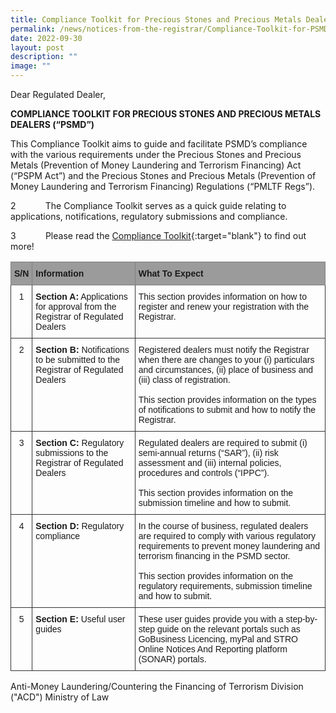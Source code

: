 ```yaml
---
title: Compliance Toolkit for Precious Stones and Precious Metals Dealers (“PSMD”)
permalink: /news/notices-from-the-registrar/Compliance-Toolkit-for-PSMD/
date: 2022-09-30
layout: post
description: ""
image: ""
---
```

Dear Regulated Dealer,

**COMPLIANCE TOOLKIT FOR PRECIOUS STONES AND PRECIOUS METALS DEALERS (“PSMD”)**

This Compliance Toolkit aims to guide and facilitate PSMD’s compliance with the various requirements under the Precious Stones and Precious Metals (Prevention of Money Laundering and Terrorism Financing) Act (“PSPM Act”) and the Precious Stones and Precious Metals (Prevention of Money Laundering and Terrorism Financing) Regulations (“PMLTF Regs”).

2            The Compliance Toolkit serves as a quick guide relating to applications, notifications, regulatory submissions and compliance.

3            Please read the [Compliance Toolkit](/images/Compliance%20Toolkit%20for%20PSMD_20220908.pdf){:target="blank"} to find out more!

<style type="text/css">
.tg  {border-collapse:collapse;border-spacing:0;}
.tg td{border-color:black;border-style:solid;border-width:1px;font-family:Arial, sans-serif;font-size:14px;
  overflow:hidden;padding:10px 5px;word-break:normal;}
.tg th{border-color:black;border-style:solid;border-width:1px;font-family:Arial, sans-serif;font-size:14px;
  font-weight:normal;overflow:hidden;padding:10px 5px;word-break:normal;}
.tg .tg-266k{background-color:#9b9b9b;border-color:inherit;text-align:left;vertical-align:top}
.tg .tg-ao2g{border-color:#333333;text-align:center;vertical-align:top}
.tg .tg-de2y{border-color:#333333;text-align:left;vertical-align:top}
</style>
<table class="tg">
<thead>
  <tr>
    <th class="tg-266k"><span style="font-weight:bold">S/N</span></th>
    <th class="tg-266k"><span style="font-weight:bold">Information</span></th>
    <th class="tg-266k"><span style="font-weight:bold">What To Expect</span></th></tr>
</thead><tbody><tr>
    <td class="tg-ao2g">1</td>
    <td class="tg-de2y"><span style="font-weight:bold">Section A:</span> Applications for approval from the Registrar of Regulated Dealers</td>
    <td class="tg-de2y">This section provides information on how to register and renew your registration with the Registrar.</td>
  </tr>
  <tr>
    <td class="tg-ao2g">2</td>
    <td class="tg-de2y"><span style="font-weight:bold">Section B:</span> Notifications to be submitted to the Registrar of Regulated Dealers</td>
    <td class="tg-de2y">Registered dealers must notify the Registrar when there are changes to your (i) particulars and circumstances, (ii) place of business and (iii) class of registration.<br><br>This section provides information on the types of notifications to submit and how to notify the Registrar.</td>
  </tr>
  <tr>
    <td class="tg-ao2g">3</td>
    <td class="tg-de2y"><span style="font-weight:bold">Section C:</span> Regulatory submissions to the Registrar of Regulated Dealers</td>
    <td class="tg-de2y">Regulated dealers are required to submit (i) semi-annual returns (“SAR”), (ii) risk assessment and (iii) internal policies, procedures and controls (“IPPC”).<br><br>This section provides information on the submission timeline and how to submit.</td></tr><tr>
    <td class="tg-ao2g">4</td>
    <td class="tg-de2y"><span style="font-weight:bold">Section D: </span>Regulatory compliance</td>
    <td class="tg-de2y">In the course of business, regulated dealers are required to comply with various regulatory requirements to prevent money laundering and terrorism financing in the PSMD sector.<br><br>This section provides information on the regulatory requirements, submission timeline and how to submit.</td></tr><tr>
    <td class="tg-ao2g">5</td>
    <td class="tg-de2y"><span style="font-weight:bold">Section E:</span> Useful user guides</td>
    <td class="tg-de2y">These user guides provide you with a step-by-step guide on the relevant portals such as GoBusiness Licencing, myPal and STRO Online Notices And Reporting platform (SONAR) portals.</td></tr></tbody></table>

Anti-Money Laundering/Countering the Financing of Terrorism Division ("ACD")
Ministry of Law